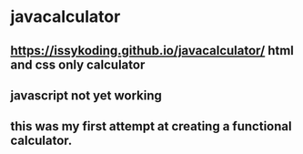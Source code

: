 # javacalculator
## https://issykoding.github.io/javacalculator/ html and css only calculator
## javascript not yet working
## this was my first attempt at creating a functional calculator.
